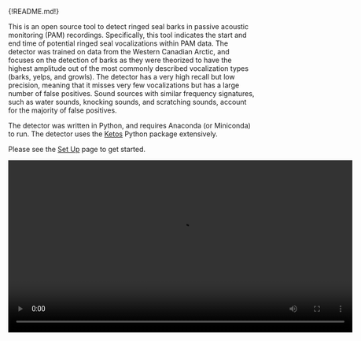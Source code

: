 {!README.md!}

This is an open source tool to detect ringed seal barks in passive acoustic monitoring (PAM) recordings. Specifically, this tool indicates the start and end time of potential ringed seal vocalizations within PAM data. The detector was trained on data from the Western Canadian Arctic, and focuses on the detection of barks as they were theorized to have the highest amplitude out of the most commonly described vocalization types (barks, yelps, and growls). The detector has a very high recall but low precision, meaning that it misses very few vocalizations but has a large number of false positives. Sound sources with similar frequency signatures, such as water sounds, knocking sounds, and scratching sounds, account for the majority of false positives. 

The detector was written in Python, and requires Anaconda (or Miniconda) to run. The detector uses the [Ketos](https://docs.meridian.cs.dal.ca/ketos/introduction.html) Python package extensively.

Please see the [Set Up](SetUp.md) page to get started.

<video width="700"  controls>
  <source src="main-page.mp4" type="video/mp4">
</video>



